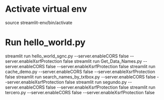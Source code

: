 # Activate virtual env
source streamlit-env/bin/activate

# Run hello_world.py
streamlit run hello_world_sgnc.py --server.enableCORS false --server.enableXsrfProtection false
streamlit run Get_Data_Names.py --server.enableCORS false --server.enableXsrfProtection false
streamlit run cache_demo.py --server.enableCORS false --server.enableXsrfProtection false
streamlit run search_names_by_txtbox.py --server.enableCORS false --server.enableXsrfProtection false
streamlit run segundo.py --server.enableCORS false --server.enableXsrfProtection false
streamlit run tercero.py --server.enableCORS false --server.enableXsrfProtection false